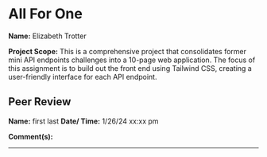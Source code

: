 # All For One


**Name:** Elizabeth Trotter

**Project Scope:** This is a comprehensive project that consolidates former mini API endpoints challenges into a 10-page web application. The focus of this assignment is to build out the front end using Tailwind CSS, creating a user-friendly interface for each API endpoint.


## Peer Review
**Name:** first last **Date/ Time:** 1/26/24 xx:xx pm

**Comment(s):**



---